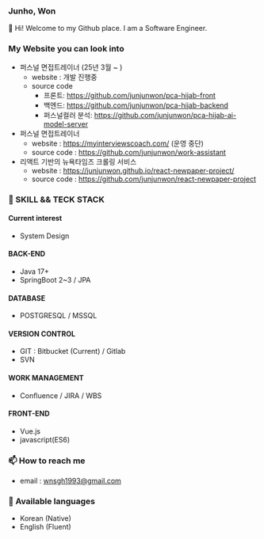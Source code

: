 ### Junho, Won
👋   Hi! Welcome to my Github place. I am a Software Engineer.

### My Website you can look into
- 퍼스널 면접트레이너 (25년 3월 ~ )
  - website : 개발 진행중
  - source code
    - 프론트: https://github.com/junjunwon/pca-hijab-front
    - 백엔드: https://github.com/junjunwon/pca-hijab-backend
    - 퍼스널컬러 분석: https://github.com/junjunwon/pca-hijab-ai-model-server
- 퍼스널 면접트레이너
  - website : https://myinterviewscoach.com/ (운영 중단)
  - source code : https://github.com/junjunwon/work-assistant
- 리액트 기반의 뉴욕타임즈 크롤링 서비스
  - website : https://junjunwon.github.io/react-newpaper-project/
  - source code : https://github.com/junjunwon/react-newpaper-project

### 🔭   SKILL && TECK STACK
#### Current interest 
- System Design
#### BACK-END
- Java 17+
- SpringBoot 2~3 / JPA 
#### DATABASE
- POSTGRESQL / MSSQL
#### VERSION CONTROL
- GIT : Bitbucket (Current) / Gitlab
- SVN
#### WORK MANAGEMENT
- Confluence / JIRA / WBS
#### FRONT-END
- Vue.js
- javascript(ES6)


### 📫   How to reach me
- email : [wnsgh1993@gmail.com](mailto:wnsgh1993@gmail.com)

### 💬  Available languages 
- Korean (Native)
- English (Fluent)


<!--
**junjunwon/junjunwon** is a ✨ _special_ ✨ repository because its `README.md` (this file) appears on your GitHub profile.

Here are some ideas to get you started:

- 🔭 I’m currently working on ...
- 🌱 I’m currently learning ...
- 👯 I’m looking to collaborate on ...
- 🤔 I’m looking for help with ...
- 💬 Ask me about ...
- 📫 How to reach me: ...
- 😄 Pronouns: ...
- ⚡ Fun fact: ...
-->
